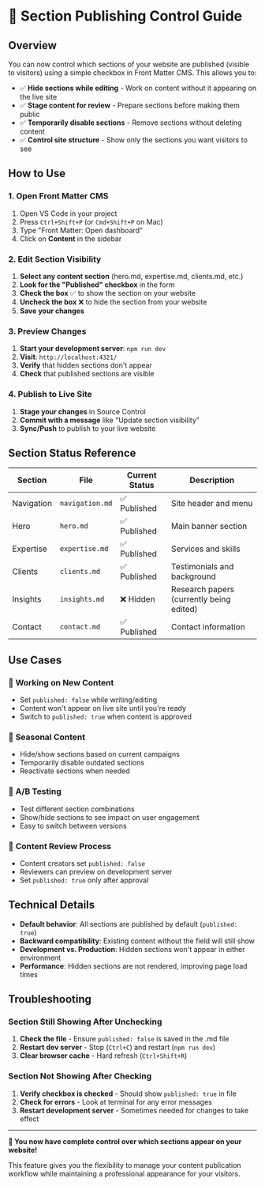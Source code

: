 # 📝 Section Publishing Control Guide

## Overview

You can now control which sections of your website are published (visible to visitors) using a simple checkbox in Front Matter CMS. This allows you to:

- ✅ **Hide sections while editing** - Work on content without it appearing on the live site
- ✅ **Stage content for review** - Prepare sections before making them public
- ✅ **Temporarily disable sections** - Remove sections without deleting content
- ✅ **Control site structure** - Show only the sections you want visitors to see

## How to Use

### 1. Open Front Matter CMS
1. Open VS Code in your project
2. Press `Ctrl+Shift+P` (or `Cmd+Shift+P` on Mac)
3. Type "Front Matter: Open dashboard"
4. Click on **Content** in the sidebar

### 2. Edit Section Visibility
1. **Select any content section** (hero.md, expertise.md, clients.md, etc.)
2. **Look for the "Published" checkbox** in the form
3. **Check the box** ✅ to show the section on your website
4. **Uncheck the box** ❌ to hide the section from your website
5. **Save your changes**

### 3. Preview Changes
1. **Start your development server**: `npm run dev`
2. **Visit**: `http://localhost:4321/`
3. **Verify** that hidden sections don't appear
4. **Check** that published sections are visible

### 4. Publish to Live Site
1. **Stage your changes** in Source Control
2. **Commit with a message** like "Update section visibility"
3. **Sync/Push** to publish to your live website

## Section Status Reference

| Section | File | Current Status | Description |
|---------|------|----------------|-------------|
| Navigation | `navigation.md` | ✅ Published | Site header and menu |
| Hero | `hero.md` | ✅ Published | Main banner section |
| Expertise | `expertise.md` | ✅ Published | Services and skills |
| Clients | `clients.md` | ✅ Published | Testimonials and background |
| Insights | `insights.md` | ❌ Hidden | Research papers (currently being edited) |
| Contact | `contact.md` | ✅ Published | Contact information |

## Use Cases

### 🚧 **Working on New Content**
- Set `published: false` while writing/editing
- Content won't appear on live site until you're ready
- Switch to `published: true` when content is approved

### 🔄 **Seasonal Content**
- Hide/show sections based on current campaigns
- Temporarily disable outdated sections
- Reactivate sections when needed

### 🎯 **A/B Testing**
- Test different section combinations
- Show/hide sections to see impact on user engagement
- Easy to switch between versions

### 📝 **Content Review Process**
- Content creators set `published: false`
- Reviewers can preview on development server
- Set `published: true` only after approval

## Technical Details

- **Default behavior**: All sections are published by default (`published: true`)
- **Backward compatibility**: Existing content without the field will still show
- **Development vs. Production**: Hidden sections won't appear in either environment
- **Performance**: Hidden sections are not rendered, improving page load times

## Troubleshooting

### Section Still Showing After Unchecking
1. **Check the file** - Ensure `published: false` is saved in the .md file
2. **Restart dev server** - Stop (`Ctrl+C`) and restart (`npm run dev`)
3. **Clear browser cache** - Hard refresh (`Ctrl+Shift+R`)

### Section Not Showing After Checking
1. **Verify checkbox is checked** - Should show `published: true` in file
2. **Check for errors** - Look at terminal for any error messages
3. **Restart development server** - Sometimes needed for changes to take effect

---

**🎉 You now have complete control over which sections appear on your website!**

This feature gives you the flexibility to manage your content publication workflow while maintaining a professional appearance for your visitors.
